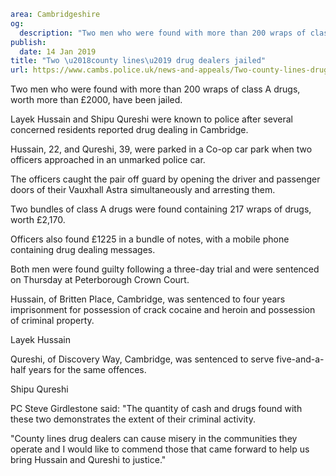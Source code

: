 ```yaml
area: Cambridgeshire
og:
  description: "Two men who were found with more than 200 wraps of class A drugs, worth more than \xA32000, have been jailed."
publish:
  date: 14 Jan 2019
title: "Two \u2018county lines\u2019 drug dealers jailed"
url: https://www.cambs.police.uk/news-and-appeals/Two-county-lines-drug-dealers-jailed-Hussain-Qureshi
```

Two men who were found with more than 200 wraps of class A drugs, worth more than £2000, have been jailed.

Layek Hussain and Shipu Qureshi were known to police after several concerned residents reported drug dealing in Cambridge.

Hussain, 22, and Qureshi, 39, were parked in a Co-op car park when two officers approached in an unmarked police car.

The officers caught the pair off guard by opening the driver and passenger doors of their Vauxhall Astra simultaneously and arresting them.

Two bundles of class A drugs were found containing 217 wraps of drugs, worth £2,170.

Officers also found £1225 in a bundle of notes, with a mobile phone containing drug dealing messages.

Both men were found guilty following a three-day trial and were sentenced on Thursday at Peterborough Crown Court.

Hussain, of Britten Place, Cambridge, was sentenced to four years imprisonment for possession of crack cocaine and heroin and possession of criminal property.

Layek Hussain

Qureshi, of Discovery Way, Cambridge, was sentenced to serve five-and-a-half years for the same offences.

Shipu Qureshi

PC Steve Girdlestone said: "The quantity of cash and drugs found with these two demonstrates the extent of their criminal activity.

"County lines drug dealers can cause misery in the communities they operate and I would like to commend those that came forward to help us bring Hussain and Qureshi to justice."

